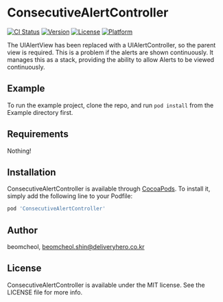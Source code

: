 # ConsecutiveAlertController

[![CI Status](https://img.shields.io/travis/beomcheol/ConsecutiveAlertController.svg?style=flat)](https://travis-ci.org/beomcheol/ConsecutiveAlertController)
[![Version](https://img.shields.io/cocoapods/v/ConsecutiveAlertController.svg?style=flat)](https://cocoapods.org/pods/ConsecutiveAlertController)
[![License](https://img.shields.io/cocoapods/l/ConsecutiveAlertController.svg?style=flat)](https://cocoapods.org/pods/ConsecutiveAlertController)
[![Platform](https://img.shields.io/cocoapods/p/ConsecutiveAlertController.svg?style=flat)](https://cocoapods.org/pods/ConsecutiveAlertController)

The UIAlertView has been replaced with a UIAlertController, so the parent view is required. This is a problem if the alerts are shown continuously. It manages this as a stack, providing the ability to allow Alerts to be viewed continuously.

## Example

To run the example project, clone the repo, and run `pod install` from the Example directory first.

## Requirements

Nothing!

## Installation

ConsecutiveAlertController is available through [CocoaPods](https://cocoapods.org). To install
it, simply add the following line to your Podfile:

```ruby
pod 'ConsecutiveAlertController'
```

## Author

beomcheol, beomcheol.shin@deliveryhero.co.kr

## License

ConsecutiveAlertController is available under the MIT license. See the LICENSE file for more info.
